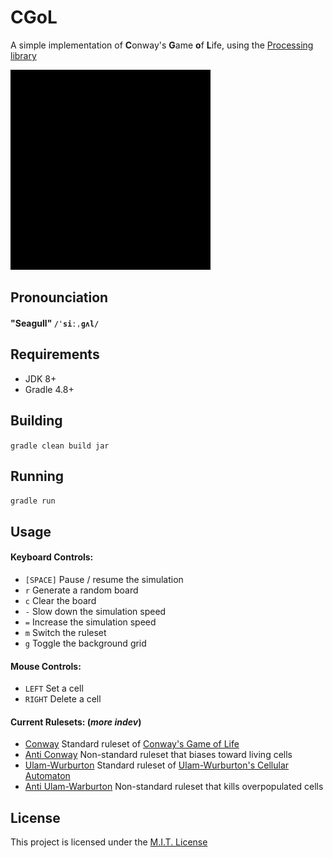 # CGoL
A simple implementation of **C**onway's **G**ame **o**f **L**ife, using the [Processing library](https://processing.org/)

![Demo](https://github.com/Matthewacon/CGoL/blob/master/cgol-demo.gif)

## Pronounciation
#### "Seagull" `/ˈsiːˌɡʌl/`

## Requirements
 - JDK 8+
 - Gradle 4.8+

## Building
`gradle clean build jar`

## Running
`gradle run`

## Usage
#### Keyboard Controls:
 - `[SPACE]` Pause / resume the simulation
 - `r` Generate a random board
 - `c` Clear the board
 - `-` Slow down the simulation speed
 - `=` Increase the simulation speed
 - `m` Switch the ruleset
 - `g` Toggle the background grid
 
#### Mouse Controls:
 - `LEFT` Set a cell
 - `RIGHT` Delete a cell
 
#### Current Rulesets: (_more indev_)
 - [Conway](https://github.com/Matthewacon/CGoL/blob/master/src/java/cgol/src/io/github/matthewacon/cgol/Main.java#L15)  Standard ruleset of [Conway's Game of Life](https://en.wikipedia.org/wiki/Conway%27s_Game_of_Life#Rules)
 - [Anti Conway](https://github.com/Matthewacon/CGoL/blob/master/src/java/cgol/src/io/github/matthewacon/cgol/Main.java#L47) Non-standard ruleset that biases toward living cells
 - [Ulam-Wurburton](https://github.com/Matthewacon/CGoL/blob/master/src/java/cgol/src/io/github/matthewacon/cgol/Main.java#L74) Standard ruleset of [Ulam-Wurburton's Cellular Automaton](https://en.wikipedia.org/wiki/Ulam%E2%80%93Warburton_automaton)
 - [Anti Ulam-Warburton](https://github.com/Matthewacon/CGoL/blob/master/src/java/cgol/src/io/github/matthewacon/cgol/Main.java#L107) Non-standard ruleset that kills overpopulated cells

## License
This project is licensed under the [M.I.T. License](https://github.com/Matthewacon/CGoL/blob/master/LICENSE)
